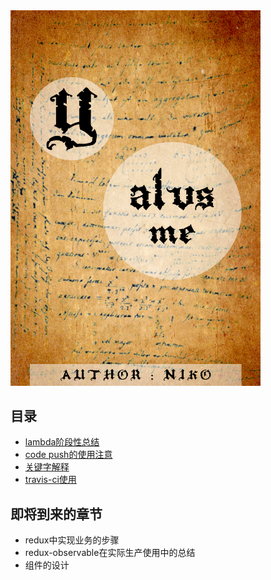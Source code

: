 <img src="./asset/cover.jpg" alt="Drawing" style="width: 400px;"/>

## 目录  
* [lambda阶段性总结](lambda阶段性总结.md)
* [code push的使用注意](code-push.md)
* [关键字解释](keyword-explanation.md)
* [travis-ci使用](travisci.md)


## 即将到来的章节
- redux中实现业务的步骤
- redux-observable在实际生产使用中的总结
- 组件的设计
